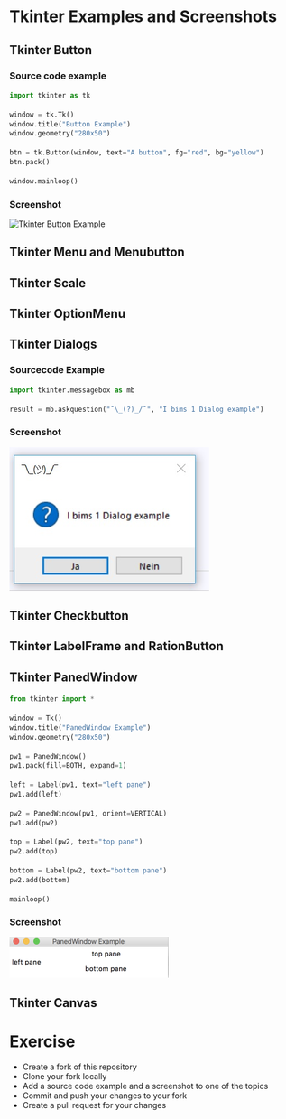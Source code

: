 # Tkinter Examples and Screenshots

## Tkinter Button

### Source code example

```python
import tkinter as tk

window = tk.Tk()
window.title("Button Example")
window.geometry("280x50")

btn = tk.Button(window, text="A button", fg="red", bg="yellow")
btn.pack()

window.mainloop()

```

### Screenshot
![Tkinter Button Example](tkinter_button.png "Tkinter Button Example")


## Tkinter Menu and Menubutton

## Tkinter Scale

## Tkinter OptionMenu

## Tkinter Dialogs

### Sourcecode Example

```python
import tkinter.messagebox as mb

result = mb.askquestion("¯\_(?)_/¯", "I bims 1 Dialog example")
```

### Screenshot
![Tkinter Dialog Example](tkinter_dialog.png "Tkinter Dialog Example")

## Tkinter Checkbutton

## Tkinter LabelFrame and RationButton

## Tkinter PanedWindow

```python
from tkinter import *

window = Tk()
window.title("PanedWindow Example")
window.geometry("280x50")

pw1 = PanedWindow()
pw1.pack(fill=BOTH, expand=1)

left = Label(pw1, text="left pane")
pw1.add(left)

pw2 = PanedWindow(pw1, orient=VERTICAL)
pw1.add(pw2)

top = Label(pw2, text="top pane")
pw2.add(top)

bottom = Label(pw2, text="bottom pane")
pw2.add(bottom)

mainloop()
```

### Screenshot
![Tkinter PanedWindow Example](tkinter_paned_window.png "Tkinter PanedWindow Example")

## Tkinter Canvas

# Exercise
 - Create a fork of this repository
 - Clone your fork locally
 - Add a source code example and a screenshot to one of the topics
 - Commit and push your changes to your fork
 - Create a pull request for your changes
